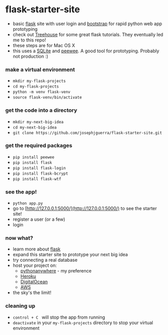 # flask-starter-site
* basic [flask](http://flask.pocoo.org/) site with user login and [bootstrap](http://getbootstrap.com/) for rapid python web app prototyping
* check out [Treehouse](https://teamtreehouse.com/) for some great flask tutorials. They eventually led me to this repo!
* these steps are for Mac OS X
* this uses a [SQLite](https://www.sqlite.org/) and [peewee](https://github.com/coleifer/peewee). A good tool for prototyping. Probably not production :)

### make a virtual environment
* `mkdir my-flask-projects`
* `cd my-flask-projects`
* `python -m venv flask-venv`
* `source flask-venv/bin/activate`

### get the code into a directory
* `mkdir my-next-big-idea`
* `cd my-next-big-idea`
* `git clone https://github.com/josephjguerra/flask-starter-site.git`

### get the required packages
* `pip install peewee`
* `pip install flask`
* `pip install flask-login`
* `pip install flask-bcrypt`
* `pip install flask-wtf`

### see the app!
* `python app.py`
* go to [http://127.0.0.1:5000/](http://127.0.0.1:5000/) to see the starter site!
* register a user (or a few)
* login

### now what?
* learn more about [flask](http://flask.pocoo.org/)
* expand this starter site to prototype your next big idea
* try connecting a real database
* host your project on:
  - [pythonanywhere](https://www.pythonanywhere.com/) - my preference
  - [Heroku](https://www.heroku.com/)
  - [DigitalOcean](https://www.digitalocean.com/)
  - [AWS](https://aws.amazon.com/)
* the sky's the limit!

### cleaning up
* `control + C ` will stop the app from running
* `deactivate` in your `my-flask-projects` directory to stop your virtual environment
